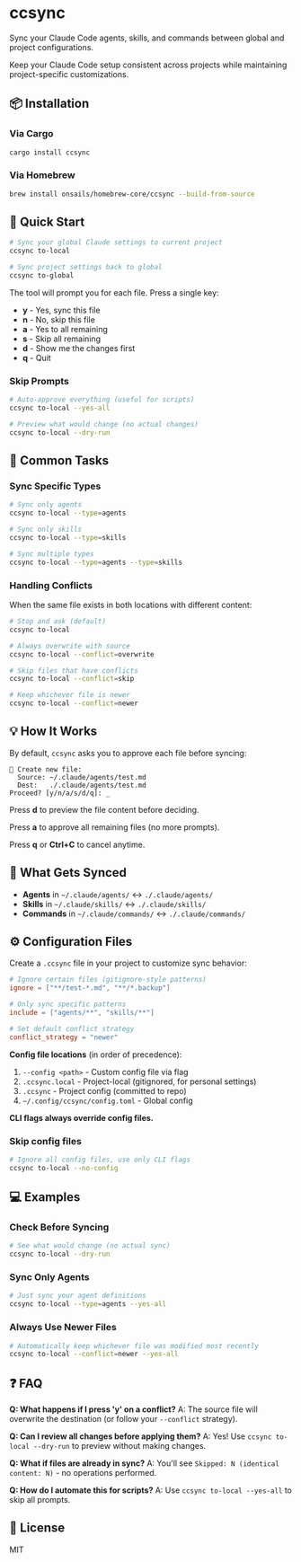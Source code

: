 # ccsync

Sync your Claude Code agents, skills, and commands between global and project configurations.

Keep your Claude Code setup consistent across projects while maintaining project-specific customizations.

## 📦 Installation

### Via Cargo

```bash
cargo install ccsync
```

### Via Homebrew

```bash
brew install onsails/homebrew-core/ccsync --build-from-source
```

## 🚀 Quick Start

```bash
# Sync your global Claude settings to current project
ccsync to-local

# Sync project settings back to global
ccsync to-global
```

The tool will prompt you for each file. Press a single key:
- **y** - Yes, sync this file
- **n** - No, skip this file
- **a** - Yes to all remaining
- **s** - Skip all remaining
- **d** - Show me the changes first
- **q** - Quit

### Skip Prompts

```bash
# Auto-approve everything (useful for scripts)
ccsync to-local --yes-all

# Preview what would change (no actual changes)
ccsync to-local --dry-run
```

## 📝 Common Tasks

### Sync Specific Types

```bash
# Sync only agents
ccsync to-local --type=agents

# Sync only skills
ccsync to-local --type=skills

# Sync multiple types
ccsync to-local --type=agents --type=skills
```

### Handling Conflicts

When the same file exists in both locations with different content:

```bash
# Stop and ask (default)
ccsync to-local

# Always overwrite with source
ccsync to-local --conflict=overwrite

# Skip files that have conflicts
ccsync to-local --conflict=skip

# Keep whichever file is newer
ccsync to-local --conflict=newer
```

## 💡 How It Works

By default, `ccsync` asks you to approve each file before syncing:

```
📄 Create new file:
  Source: ~/.claude/agents/test.md
  Dest:   ./.claude/agents/test.md
Proceed? [y/n/a/s/d/q]: _
```

Press **d** to preview the file content before deciding.

Press **a** to approve all remaining files (no more prompts).

Press **q** or **Ctrl+C** to cancel anytime.

## 📂 What Gets Synced

- **Agents** in `~/.claude/agents/` ↔ `./.claude/agents/`
- **Skills** in `~/.claude/skills/` ↔ `./.claude/skills/`
- **Commands** in `~/.claude/commands/` ↔ `./.claude/commands/`

## ⚙️ Configuration Files

Create a `.ccsync` file in your project to customize sync behavior:

```toml
# Ignore certain files (gitignore-style patterns)
ignore = ["**/test-*.md", "**/*.backup"]

# Only sync specific patterns
include = ["agents/**", "skills/**"]

# Set default conflict strategy
conflict_strategy = "newer"
```

**Config file locations** (in order of precedence):
1. `--config <path>` - Custom config file via flag
2. `.ccsync.local` - Project-local (gitignored, for personal settings)
3. `.ccsync` - Project config (committed to repo)
4. `~/.config/ccsync/config.toml` - Global config

**CLI flags always override config files.**

### Skip config files

```bash
# Ignore all config files, use only CLI flags
ccsync to-local --no-config
```

## 💻 Examples

### Check Before Syncing

```bash
# See what would change (no actual sync)
ccsync to-local --dry-run
```

### Sync Only Agents

```bash
# Just sync your agent definitions
ccsync to-local --type=agents --yes-all
```

### Always Use Newer Files

```bash
# Automatically keep whichever file was modified most recently
ccsync to-local --conflict=newer --yes-all
```

## ❓ FAQ

**Q: What happens if I press 'y' on a conflict?**
A: The source file will overwrite the destination (or follow your `--conflict` strategy).

**Q: Can I review all changes before applying them?**
A: Yes! Use `ccsync to-local --dry-run` to preview without making changes.

**Q: What if files are already in sync?**
A: You'll see `Skipped: N (identical content: N)` - no operations performed.

**Q: How do I automate this for scripts?**
A: Use `ccsync to-local --yes-all` to skip all prompts.


## 📄 License

MIT
